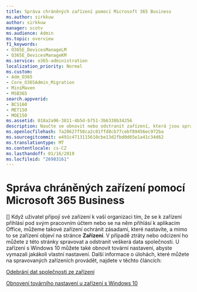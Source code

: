 ```yaml
---
title: Správa chráněných zařízení pomocí Microsoft 365 Business
ms.author: sirkkuw
author: sirkkuw
manager: scotv
ms.audience: Admin
ms.topic: overview
f1_keywords:
- O365E_DevicesManageLM
- O365E_DevicesManageKM
ms.service: o365-administration
localization_priority: Normal
ms.custom:
- Adm_O365
- Core_O365Admin_Migration
- MiniMaven
- MSB365
search.appverid:
- BCS160
- MET150
- MOE150
ms.assetid: 018a2a96-3811-4b5d-b751-3b6330b34256
description: Naučte se obnovit nebo odstranit zařízení, která jsou spravována prostřednictvím zásad ochrany.
ms.openlocfilehash: 7a20627f50ca2c01ffd8cb77cebf89456ec972ba
ms.sourcegitcommit: e491c4713115610cbe13d2fbd0d65e1a41c34d62
ms.translationtype: MT
ms.contentlocale: cs-CZ
ms.lasthandoff: 01/16/2019
ms.locfileid: "26983161"
---
```

# <a name="manage-protected-devices-with-microsoft-365-business"></a>Správa chráněných zařízení pomocí Microsoft 365 Business

[] Když uživatel připojí své zařízení k vaší organizaci tím, že se k zařízení přihlásí pod svým pracovním účtem nebo se na něm přihlásí k aplikacím Office, můžeme takové zařízení ochránit zásadami, které nastavíte, a mimo to se zařízení objeví na stránce **Zařízení**. V případě ztráty nebo odcizení ho můžete z této stránky spravovat a odstranit veškerá data společnosti. U zařízení s Windows 10 můžete také obnovit tovární nastavení, abyste vymazali jakákoli vlastní nastavení. Další informace o úlohách, které můžete na spravovaných zařízeních provádět, najdete v těchto článcích: 
  
[Odebrání dat společnosti ze zařízení](remove-company-data.md)
  
[Obnovení továrního nastavení u zařízení s Windows 10](reset-devices-to-factory-settings.md)
  

